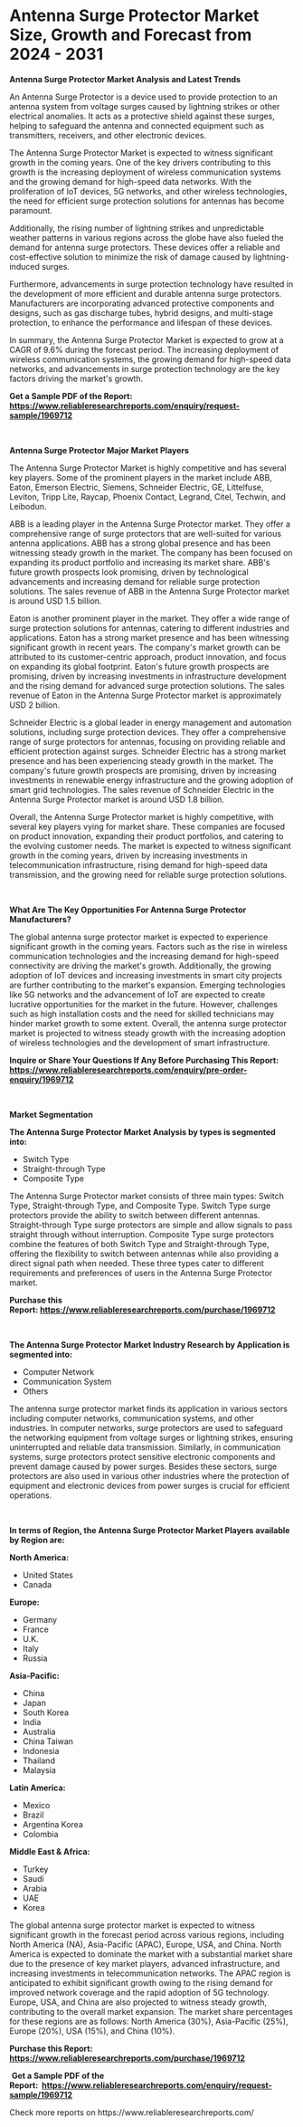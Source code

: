 <p><h1>Antenna Surge Protector Market Size, Growth and Forecast from 2024 - 2031</h1></p><p><strong>Antenna Surge Protector Market Analysis and Latest Trends</strong></p>
<p><p>An Antenna Surge Protector is a device used to provide protection to an antenna system from voltage surges caused by lightning strikes or other electrical anomalies. It acts as a protective shield against these surges, helping to safeguard the antenna and connected equipment such as transmitters, receivers, and other electronic devices.</p><p>The Antenna Surge Protector Market is expected to witness significant growth in the coming years. One of the key drivers contributing to this growth is the increasing deployment of wireless communication systems and the growing demand for high-speed data networks. With the proliferation of IoT devices, 5G networks, and other wireless technologies, the need for efficient surge protection solutions for antennas has become paramount.</p><p>Additionally, the rising number of lightning strikes and unpredictable weather patterns in various regions across the globe have also fueled the demand for antenna surge protectors. These devices offer a reliable and cost-effective solution to minimize the risk of damage caused by lightning-induced surges.</p><p>Furthermore, advancements in surge protection technology have resulted in the development of more efficient and durable antenna surge protectors. Manufacturers are incorporating advanced protective components and designs, such as gas discharge tubes, hybrid designs, and multi-stage protection, to enhance the performance and lifespan of these devices.</p><p>In summary, the Antenna Surge Protector Market is expected to grow at a CAGR of 9.6% during the forecast period. The increasing deployment of wireless communication systems, the growing demand for high-speed data networks, and advancements in surge protection technology are the key factors driving the market's growth.</p></p>
<p><strong>Get a Sample PDF of the Report:&nbsp; <a href="https://www.reliableresearchreports.com/enquiry/request-sample/1969712">https://www.reliableresearchreports.com/enquiry/request-sample/1969712</a></strong></p>
<p>&nbsp;</p>
<p><strong>Antenna Surge Protector Major Market Players</strong></p>
<p><p>The Antenna Surge Protector Market is highly competitive and has several key players. Some of the prominent players in the market include ABB, Eaton, Emerson Electric, Siemens, Schneider Electric, GE, Littelfuse, Leviton, Tripp Lite, Raycap, Phoenix Contact, Legrand, Citel, Techwin, and Leibodun.</p><p>ABB is a leading player in the Antenna Surge Protector market. They offer a comprehensive range of surge protectors that are well-suited for various antenna applications. ABB has a strong global presence and has been witnessing steady growth in the market. The company has been focused on expanding its product portfolio and increasing its market share. ABB's future growth prospects look promising, driven by technological advancements and increasing demand for reliable surge protection solutions. The sales revenue of ABB in the Antenna Surge Protector market is around USD 1.5 billion.</p><p>Eaton is another prominent player in the market. They offer a wide range of surge protection solutions for antennas, catering to different industries and applications. Eaton has a strong market presence and has been witnessing significant growth in recent years. The company's market growth can be attributed to its customer-centric approach, product innovation, and focus on expanding its global footprint. Eaton's future growth prospects are promising, driven by increasing investments in infrastructure development and the rising demand for advanced surge protection solutions. The sales revenue of Eaton in the Antenna Surge Protector market is approximately USD 2 billion.</p><p>Schneider Electric is a global leader in energy management and automation solutions, including surge protection devices. They offer a comprehensive range of surge protectors for antennas, focusing on providing reliable and efficient protection against surges. Schneider Electric has a strong market presence and has been experiencing steady growth in the market. The company's future growth prospects are promising, driven by increasing investments in renewable energy infrastructure and the growing adoption of smart grid technologies. The sales revenue of Schneider Electric in the Antenna Surge Protector market is around USD 1.8 billion.</p><p>Overall, the Antenna Surge Protector market is highly competitive, with several key players vying for market share. These companies are focused on product innovation, expanding their product portfolios, and catering to the evolving customer needs. The market is expected to witness significant growth in the coming years, driven by increasing investments in telecommunication infrastructure, rising demand for high-speed data transmission, and the growing need for reliable surge protection solutions.</p></p>
<p>&nbsp;</p>
<p><strong>What Are The Key Opportunities For Antenna Surge Protector Manufacturers?</strong></p>
<p><p>The global antenna surge protector market is expected to experience significant growth in the coming years. Factors such as the rise in wireless communication technologies and the increasing demand for high-speed connectivity are driving the market's growth. Additionally, the growing adoption of IoT devices and increasing investments in smart city projects are further contributing to the market's expansion. Emerging technologies like 5G networks and the advancement of IoT are expected to create lucrative opportunities for the market in the future. However, challenges such as high installation costs and the need for skilled technicians may hinder market growth to some extent. Overall, the antenna surge protector market is projected to witness steady growth with the increasing adoption of wireless technologies and the development of smart infrastructure.</p></p>
<p><strong>Inquire or Share Your Questions If Any Before Purchasing This Report: <a href="https://www.reliableresearchreports.com/enquiry/pre-order-enquiry/1969712">https://www.reliableresearchreports.com/enquiry/pre-order-enquiry/1969712</a></strong></p>
<p>&nbsp;</p>
<p><strong>Market Segmentation</strong></p>
<p><strong>The Antenna Surge Protector Market Analysis by types is segmented into:</strong></p>
<p><ul><li>Switch Type</li><li>Straight-through Type</li><li>Composite Type</li></ul></p>
<p><p>The Antenna Surge Protector market consists of three main types: Switch Type, Straight-through Type, and Composite Type. Switch Type surge protectors provide the ability to switch between different antennas. Straight-through Type surge protectors are simple and allow signals to pass straight through without interruption. Composite Type surge protectors combine the features of both Switch Type and Straight-through Type, offering the flexibility to switch between antennas while also providing a direct signal path when needed. These three types cater to different requirements and preferences of users in the Antenna Surge Protector market.</p></p>
<p><strong>Purchase this Report:&nbsp;<a href="https://www.reliableresearchreports.com/purchase/1969712">https://www.reliableresearchreports.com/purchase/1969712</a></strong></p>
<p>&nbsp;</p>
<p><strong>The Antenna Surge Protector Market Industry Research by Application is segmented into:</strong></p>
<p><ul><li>Computer Network</li><li>Communication System</li><li>Others</li></ul></p>
<p><p>The antenna surge protector market finds its application in various sectors including computer networks, communication systems, and other industries. In computer networks, surge protectors are used to safeguard the networking equipment from voltage surges or lightning strikes, ensuring uninterrupted and reliable data transmission. Similarly, in communication systems, surge protectors protect sensitive electronic components and prevent damage caused by power surges. Besides these sectors, surge protectors are also used in various other industries where the protection of equipment and electronic devices from power surges is crucial for efficient operations.</p></p>
<p>&nbsp;</p>
<p><strong>In terms of Region, the Antenna Surge Protector Market Players available by Region are:</strong></p>
<p>
    <p> <strong> North America: </strong>
        <ul>
            <li>United States</li>
            <li>Canada</li>
        </ul>
        </p> 
    <p> <strong> Europe: </strong>
        <ul>
            <li>Germany</li>
            <li>France</li>
            <li>U.K.</li>
            <li>Italy</li>
            <li>Russia</li>
        </ul>
        </p> 
    <p> <strong> Asia-Pacific: </strong>
        <ul>
            <li>China</li>
            <li>Japan</li>
            <li>South Korea</li>
            <li>India</li>
            <li>Australia</li>
            <li>China Taiwan</li>
            <li>Indonesia</li>
            <li>Thailand</li>
            <li>Malaysia</li>
        </ul>
        </p> 
    <p> <strong> Latin America: </strong>
        <ul>
            <li>Mexico</li>
            <li>Brazil</li>
            <li>Argentina Korea</li>
            <li>Colombia</li>
        </ul>
        </p> 
    <p> <strong> Middle East & Africa: </strong>
        <ul>
            <li>Turkey</li>
            <li>Saudi</li>
            <li>Arabia</li>
            <li>UAE</li>
            <li>Korea</li>
        </ul>
    </p>
    </p>
<p><p>The global antenna surge protector market is expected to witness significant growth in the forecast period across various regions, including North America (NA), Asia-Pacific (APAC), Europe, USA, and China. North America is expected to dominate the market with a substantial market share due to the presence of key market players, advanced infrastructure, and increasing investments in telecommunication networks. The APAC region is anticipated to exhibit significant growth owing to the rising demand for improved network coverage and the rapid adoption of 5G technology. Europe, USA, and China are also projected to witness steady growth, contributing to the overall market expansion. The market share percentages for these regions are as follows: North America (30%), Asia-Pacific (25%), Europe (20%), USA (15%), and China (10%).</p></p>
<p><strong>Purchase this Report: <a href="https://www.reliableresearchreports.com/purchase/1969712">https://www.reliableresearchreports.com/purchase/1969712</a></strong></p>
<p>&nbsp;<strong>Get a Sample PDF of the Report:&nbsp;&nbsp;<a href="https://www.reliableresearchreports.com/enquiry/request-sample/1969712">https://www.reliableresearchreports.com/enquiry/request-sample/1969712</a></strong></p>
<p><strong></strong></p>
<p>Check more reports on https://www.reliableresearchreports.com/</p>